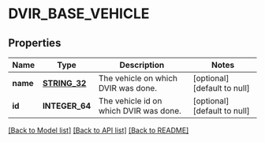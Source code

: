 # DVIR_BASE_VEHICLE

## Properties
Name | Type | Description | Notes
------------ | ------------- | ------------- | -------------
**name** | [**STRING_32**](STRING_32.md) | The vehicle on which DVIR was done. | [optional] [default to null]
**id** | **INTEGER_64** | The vehicle id on which DVIR was done. | [optional] [default to null]

[[Back to Model list]](../README.md#documentation-for-models) [[Back to API list]](../README.md#documentation-for-api-endpoints) [[Back to README]](../README.md)


